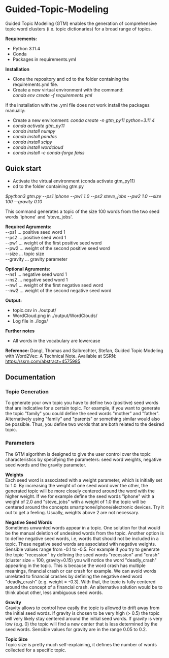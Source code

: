 # Guided-Topic-Modeling
Guided Topic Modeling (GTM) enables the generation of comprehensive topic word clusters (i.e. topic dictionaries) for a broad range of topics.

**Requirements:**  
* Python 3.11.4
* Conda
* Packages in requirements.yml

**Installation**  
* Clone the repository and cd to the folder containing the requirements.yml file.  
* Create a new virtual environment with the command:  
  *conda env create -f requirements.yml*  

If the installation with the .yml file does not work install the packages manually:  
* Create a new environment: *conda create -n gtm_py11 python=3.11.4*    
* *conda activate gtm_py11*  
* *conda install numpy*  
* *conda install pandas*  
* *conda install scipy*  
* *conda install wordcloud*  
* *conda install -c conda-forge faiss*  

## Quick start
* Activate the virtual environment (conda activate gtm_py11)
* cd to the folder containing gtm.py

*$python3 gtm.py --ps1 iphone --pw1 1.0 --ps2 steve_jobs --pw2 1.0 --size 100 --gravity 0.10*

This command generates a topic of the size 100 words from the two seed words 'iphone' and 'steve_jobs'. 

**Required Agruments:**  
--ps1      ... positive seed word 1  
--ps2      ... positive seed word 1  
--pw1      ... weight of the first positive seed word  
--pw2      ... weight of the second positive seed word  
--size     ... topic size  
--gravity  ... gravity parameter  

**Optional Agruments:**  
--ns1      ... negative seed word 1  
--ns2      ... negative seed word 1  
--nw1      ... weight of the first negative seed word  
--nw2      ... weight of the second negative seed word  

**Output:**  
* topic.csv in ./output/  
* WordCloud.png in ./output/WordClouds/  
* Log file in ./logs/  

**Further notes**  
* All words in the vocabulary are lowercase

**Reference:**
Dangl, Thomas and Salbrechter, Stefan, Guided Topic Modeling with Word2Vec: A Technical Note. Available at SSRN: <a href="https://ssrn.com/abstract=4575985">https://ssrn.com/abstract=4575985</a>

## Documentation

### Topic Generation

To generate your own topic you have to define two (positive) seed words that are indicative for a certain topic. For example, if you want to generate the topic "family" you could define the seed words "mother" and "father". Alternatively using "family" and "parents" or something similar would also be possible. Thus, you define two words that are both related to the desired topic.

### Parameters  

The GTM algorithm is designed to give the user control over the topic characteristics by specifying the parameters: seed word weights, negative seed words and the gravity parameter.  

**Weights**  
Each seed word is associated with a weight parameter, which is initially set to 1.0. By increasing the weight of one seed word over the other, the generated topic will be more closely centered around the word with the higher weight. If we for example define the seed words "iphone" with a weight of 2.0 and "steve_jobs" with a weight of 1.0 the topic will be centered around the concepts smartphone/iphone/electronic devices. Try it out to get a feeling. Usually, weights above 2 are not necessary.

**Negative Seed Words**  
Sometimes unwanted words appear in a topic. One solution for that would be the manual deletion of undesired words from the topic. Another option is to define negative seed words, i.e, words that should not be included in a topic. These negative seed words are associated with negative weights. Sensible values range from -0.1 to -0.5. For example if you try to generate the topic "recession" by defining the seed words "recession" and "crash" (cluster size = 100, gravity=0.15) you will notice the word "deadly_crash" appearing in the topic. This is because the word crash has multiple meanings, financial crash or car crash for example. We can avoid words unrelated to financial crashes by defining the negative seed word "deadly_crash" (e.g. weight = -0.3). With that, the topic is fully centered around the concept of a financial crash. An alternative solution would be to think about other, less ambiguous seed words.

**Gravity**  
Gravity allows to control how easily the topic is allowed to drift away from the initial seed words. If gravity is chosen to be very high (> 0.5) the topic will very likely stay centered around the initial seed words. If gravity is very low (e.g. 0) the topic will find a new center that is less determined by the seed words. Sensible values for gravity are in the range 0.05 to 0.2.

**Topic Size**  
Topic size is pretty much self-explaining, it defines the number of words collected for a specific topic.


